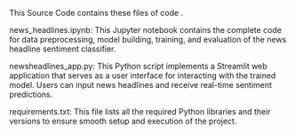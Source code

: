 This Source Code contains these files of code .

news_headlines.ipynb:
This Jupyter notebook contains the complete code for data preprocessing, model building, training, and evaluation of the news headline sentiment classifier.

newsheadlines_app.py:
This Python script implements a Streamlit web application that serves as a user interface for interacting with the trained model. Users can input news headlines and receive real-time sentiment predictions.

requirements.txt:
This file lists all the required Python libraries and their versions to ensure smooth setup and execution of the project.
